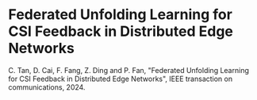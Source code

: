 # Federated Unfolding Learning for CSI Feedback in Distributed Edge Networks
C. Tan, D. Cai, F. Fang, Z. Ding and P. Fan, "Federated Unfolding Learning for CSI Feedback in Distributed Edge Networks", IEEE transaction on communications, 2024.
